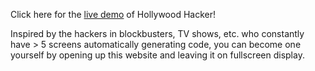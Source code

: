 Click here for the [live demo](https://liang108.github.io) of Hollywood Hacker!

Inspired by the hackers in blockbusters, TV shows, etc. who constantly have > 5 screens automatically generating code, you can become one yourself by opening up this website and leaving it on fullscreen display.
